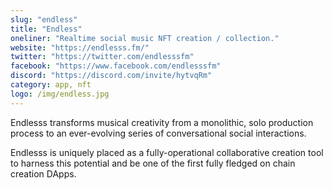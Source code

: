 ```yaml
---
slug: "endless"
title: "Endless"
oneliner: "Realtime social music NFT creation / collection."
website: "https://endlesss.fm/"
twitter: "https://twitter.com/endlesssfm"
facebook: "https://www.facebook.com/endlesssfm"
discord: "https://discord.com/invite/hytvqRm"
category: app, nft
logo: /img/endless.jpg
---
```


Endlesss transforms musical creativity from a monolithic, solo production process to an ever-evolving series of conversational social interactions.

Endlesss is uniquely placed as a fully-operational collaborative creation tool to harness this potential and be one of the first fully fledged on chain creation DApps.

